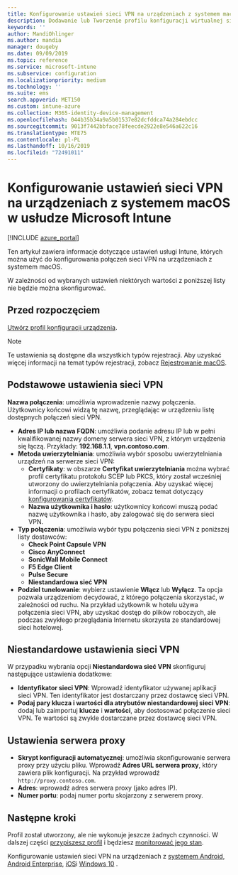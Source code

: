 ```yaml
---
title: Konfigurowanie ustawień sieci VPN na urządzeniach z systemem macOS w usłudze Microsoft Intune — Azure | Microsoft Docs
description: Dodawanie lub Tworzenie profilu konfiguracji wirtualnej sieci prywatnej (VPN), w tym szczegółów połączenia, tunelowanie podzielone, niestandardowe ustawienia sieci VPN z identyfikatorami, pary kluczy i wartości, ustawienia serwera proxy ze skryptem konfiguracji, adresem IP lub nazwą FQDN i portem TCP w Microsoft Intune na urządzeniach z systemem macOS.
keywords: ''
author: MandiOhlinger
ms.author: mandia
manager: dougeby
ms.date: 09/09/2019
ms.topic: reference
ms.service: microsoft-intune
ms.subservice: configuration
ms.localizationpriority: medium
ms.technology: ''
ms.suite: ems
search.appverid: MET150
ms.custom: intune-azure
ms.collection: M365-identity-device-management
ms.openlocfilehash: 044b35b34a9a5b01537e82dcfddca74a284ebdcc
ms.sourcegitcommit: 9013f7442bbface78feecde2922e8e546a622c16
ms.translationtype: MTE75
ms.contentlocale: pl-PL
ms.lasthandoff: 10/16/2019
ms.locfileid: "72491011"
---
```

# <a name="add-vpn-settings-on-macos-devices-in-microsoft-intune"></a>Konfigurowanie ustawień sieci VPN na urządzeniach z systemem macOS w usłudze Microsoft Intune

[!INCLUDE [azure_portal](../includes/azure_portal.md)]

Ten artykuł zawiera informacje dotyczące ustawień usługi Intune, których można użyć do konfigurowania połączeń sieci VPN na urządzeniach z systemem macOS.

W zależności od wybranych ustawień niektórych wartości z poniższej listy nie będzie można skonfigurować.

## <a name="before-you-begin"></a>Przed rozpoczęciem

[Utwórz profil konfiguracji urządzenia](vpn-settings-configure.md).

> [!NOTE]
> Te ustawienia są dostępne dla wszystkich typów rejestracji. Aby uzyskać więcej informacji na temat typów rejestracji, zobacz [Rejestrowanie macOS](../enrollment/macos-enroll.md).

## <a name="base-vpn-settings"></a>Podstawowe ustawienia sieci VPN

**Nazwa połączenia**: umożliwia wprowadzenie nazwy połączenia. Użytkownicy końcowi widzą tę nazwę, przeglądając w urządzeniu listę dostępnych połączeń sieci VPN.
- **Adres IP lub nazwa FQDN**: umożliwia podanie adresu IP lub w pełni kwalifikowanej nazwy domeny serwera sieci VPN, z którym urządzenia się łączą. Przykłady: **192.168.1.1**, **vpn.contoso.com**.
- **Metoda uwierzytelniania**: umożliwia wybór sposobu uwierzytelniania urządzeń na serwerze sieci VPN:
  - **Certyfikaty**: w obszarze **Certyfikat uwierzytelniania** można wybrać profil certyfikatu protokołu SCEP lub PKCS, który został wcześniej utworzony do uwierzytelniania połączenia. Aby uzyskać więcej informacji o profilach certyfikatów, zobacz temat dotyczący [konfigurowania certyfikatów](../protect/certificates-configure.md).
  - **Nazwa użytkownika i hasło**: użytkownicy końcowi muszą podać nazwę użytkownika i hasło, aby zalogować się do serwera sieci VPN.
- **Typ połączenia**: umożliwia wybór typu połączenia sieci VPN z poniższej listy dostawców:
  - **Check Point Capsule VPN**
  - **Cisco AnyConnect**
  - **SonicWall Mobile Connect**
  - **F5 Edge Client**
  - **Pulse Secure**
  - **Niestandardowa sieć VPN**
- **Podziel tunelowanie**: wybierz ustawienie **Włącz** lub **Wyłącz**. Ta opcja pozwala urządzeniom decydować, z którego połączenia skorzystać, w zależności od ruchu. Na przykład użytkownik w hotelu używa połączenia sieci VPN, aby uzyskać dostęp do plików roboczych, ale podczas zwykłego przeglądania Internetu skorzysta ze standardowej sieci hotelowej.

<!--- **Per-app VPN** - Select this option if you want to associate this VPN connection with an iOS or macOS app so that the connection will be opened when the app is run. You can associate the VPN profile with an app when you assign the software. For more information, see [How to assign and monitor apps](../apps/apps-deploy.md). --->

## <a name="custom-vpn-settings"></a>Niestandardowe ustawienia sieci VPN

W przypadku wybrania opcji **Niestandardowa sieć VPN** skonfiguruj następujące ustawienia dodatkowe:

- **Identyfikator sieci VPN**: Wprowadź identyfikator używanej aplikacji sieci VPN. Ten identyfikator jest dostarczany przez dostawcę sieci VPN.
- **Podaj pary klucza i wartości dla atrybutów niestandardowej sieci VPN**: dodaj lub zaimportuj **klucze** i **wartości**, aby dostosować połączenie sieci VPN. Te wartości są zwykle dostarczane przez dostawcę sieci VPN.

## <a name="proxy-settings"></a>Ustawienia serwera proxy

- **Skrypt konfiguracji automatycznej**: umożliwia skonfigurowanie serwera proxy przy użyciu pliku. Wprowadź **Adres URL serwera proxy**, który zawiera plik konfiguracji. Na przykład wprowadź `http://proxy.contoso.com`.
- **Adres**: wprowadź adres serwera proxy (jako adres IP).
- **Numer portu**: podaj numer portu skojarzony z serwerem proxy.

## <a name="next-steps"></a>Następne kroki

Profil został utworzony, ale nie wykonuje jeszcze żadnych czynności. W dalszej części [przypiszesz profil](device-profile-assign.md) i będziesz [monitorować jego stan](device-profile-monitor.md).

Konfigurowanie ustawień sieci VPN na urządzeniach z [systemem Android](vpn-settings-android.md), [Android Enterprise](vpn-settings-android-enterprise.md), [iOS](vpn-settings-ios.md)i [Windows 10](vpn-settings-windows-10.md) .
